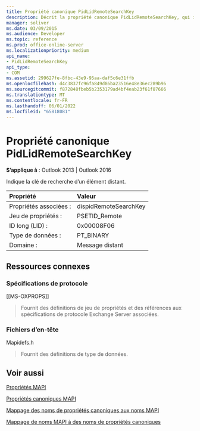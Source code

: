 ```yaml
---
title: Propriété canonique PidLidRemoteSearchKey
description: Décrit la propriété canonique PidLidRemoteSearchKey, qui indique la clé de recherche d’un élément distant.
manager: soliver
ms.date: 03/09/2015
ms.audience: Developer
ms.topic: reference
ms.prod: office-online-server
ms.localizationpriority: medium
api_name:
- PidLidRemoteSearchKey
api_type:
- COM
ms.assetid: 299627fe-8fbc-43e9-95aa-daf5c6e31ffb
ms.openlocfilehash: d4c3837fc96fa849d86ba23516e48e36ec289b96
ms.sourcegitcommit: f872848fbeb5b2353179ad4bf4eab23f61f87666
ms.translationtype: MT
ms.contentlocale: fr-FR
ms.lasthandoff: 06/01/2022
ms.locfileid: "65818081"
---
```

# <a name="pidlidremotesearchkey-canonical-property"></a>Propriété canonique PidLidRemoteSearchKey

  
  
**S’applique à** : Outlook 2013 | Outlook 2016 
  
Indique la clé de recherche d’un élément distant.
  
|Propriété|Valeur|
|:-----|:-----|
|Propriétés associées :  <br/> |dispidRemoteSearchKey  <br/> |
|Jeu de propriétés :  <br/> |PSETID_Remote  <br/> |
|ID long (LID) :  <br/> |0x00008F06  <br/> |
|Type de données :  <br/> |PT_BINARY  <br/> |
|Domaine :  <br/> |Message distant  <br/> |
   
## <a name="related-resources"></a>Ressources connexes

### <a name="protocol-specifications"></a>Spécifications de protocole

[[MS-OXPROPS]] 
  
> Fournit des définitions de jeu de propriétés et des références aux spécifications de protocole Exchange Server associées.
    
### <a name="header-files"></a>Fichiers d’en-tête

Mapidefs.h
  
> Fournit des définitions de type de données.
    
## <a name="see-also"></a>Voir aussi



[Propriétés MAPI](mapi-properties.md)
  
[Propriétés canoniques MAPI](mapi-canonical-properties.md)
  
[Mappage des noms de propriétés canoniques aux noms MAPI](mapping-canonical-property-names-to-mapi-names.md)
  
[Mappage de noms MAPI à des noms de propriétés canoniques](mapping-mapi-names-to-canonical-property-names.md)

